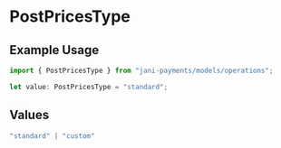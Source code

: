 # PostPricesType

## Example Usage

```typescript
import { PostPricesType } from "jani-payments/models/operations";

let value: PostPricesType = "standard";
```

## Values

```typescript
"standard" | "custom"
```